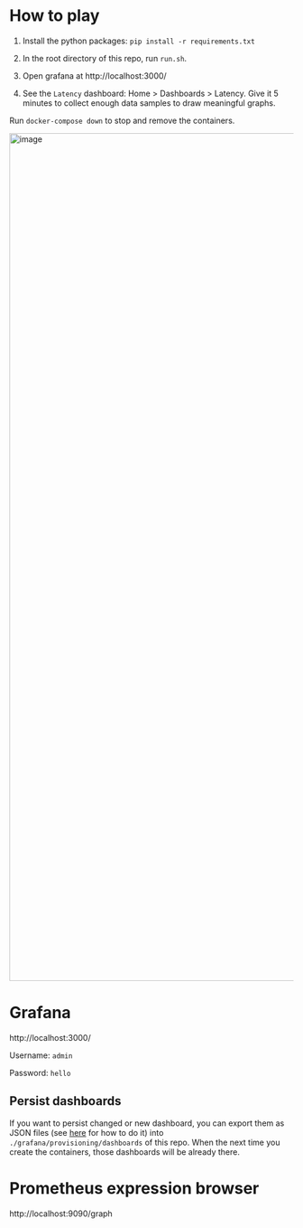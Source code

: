 # How to play

1. Install the python packages:
   `pip install -r requirements.txt`

2. In the root directory of this repo, run `run.sh`.

3. Open grafana at http://localhost:3000/

4. See the `Latency` dashboard: Home > Dashboards > Latency.
   Give it 5 minutes to collect enough data samples to draw meaningful graphs.

Run `docker-compose down` to stop and remove the containers.

<img width="1500" alt="image" src="https://github.com/updogliu/pyprom/assets/1288299/bf026656-02c9-427b-86ed-0e496bec1c0b">

# Grafana

http://localhost:3000/

Username: `admin`

Password: `hello`

## Persist dashboards

If you want to persist changed or new dashboard,
you can export them as JSON files (see
[here](https://grafana.com/docs/grafana/latest/dashboards/manage-dashboards/#export-and-import-dashboards)
for how to do it) into `./grafana/provisioning/dashboards` of this repo.
When the next time you create the containers, those dashboards will be already there.

# Prometheus expression browser
http://localhost:9090/graph
